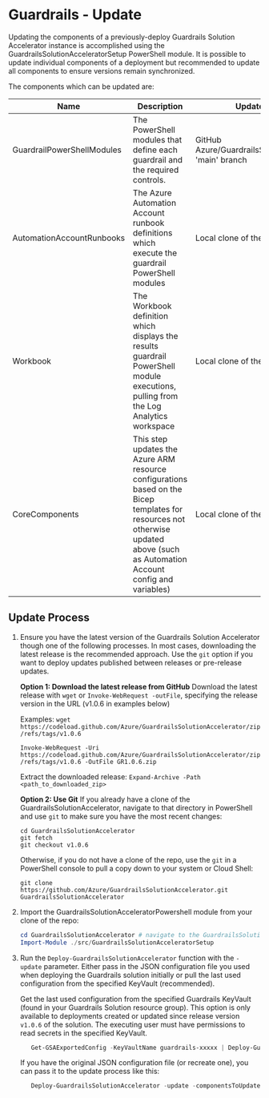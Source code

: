 # Guardrails - Update

Updating the components of a previously-deploy Guardrails Solution Accelerator instance is accomplished using the GuardrailsSolutionAcceleratorSetup PowerShell module. It is possible to update individual components of a deployment but recommended to update all components to ensure versions remain synchronized. 

The components which can be updated are:

| Name | Description | Update Source |
|---|---|---|
| GuardrailPowerShellModules | The PowerShell modules that define each guardrail and the required controls. | GitHub Azure/GuardrailsSolutionAccelerator 'main' branch |
| AutomationAccountRunbooks | The Azure Automation Account runbook definitions which execute the guardrail PowerShell modules | Local clone of the GitHub repo |
| Workbook | The Workbook definition which displays the results guardrail PowerShell module executions, pulling from the Log Analytics workspace | Local clone of the GitHub repo |
| CoreComponents | This step updates the Azure ARM resource configurations based on the Bicep templates for resources not otherwise updated above (such as Automation Account config and variables) | Local clone of the GitHub repo |

## Update Process

1. Ensure you have the latest version of the Guardrails Solution Accelerator though one of the following processes. In most cases, downloading the latest release is the recommended approach. Use the `git` option if you want to deploy updates published between releases or pre-release updates.

    **Option 1: Download the latest release from GitHub**
    Download the latest release with `wget` or `Invoke-WebRequest -outFile`, specifying the release version in the URL (v1.0.6 in examples below)

    Examples:
    `wget https://codeload.github.com/Azure/GuardrailsSolutionAccelerator/zip/refs/tags/v1.0.6`

    `Invoke-WebRequest -Uri https://codeload.github.com/Azure/GuardrailsSolutionAccelerator/zip/refs/tags/v1.0.6 -OutFile GR1.0.6.zip`

    Extract the downloaded release:
    `Expand-Archive -Path <path_to_downloaded_zip>`

    **Option 2: Use Git**
    If you already have a clone of the GuardrailsSolutionAccelerator, navigate to that directory in PowerShell and use `git` to make sure you have the most recent changes:

    ```git
    cd GuardrailsSolutionAccelerator
    git fetch
    git checkout v1.0.6
    ```

    Otherwise, if you do not have a clone of the repo, use the `git` in a PowerShell console to pull a copy down to your system or Cloud Shell:

    ```git
    git clone https://github.com/Azure/GuardrailsSolutionAccelerator.git GuardrailsSolutionAccelerator
    ```

2. Import the GuardrailsSolutionAcceleratorPowershell module from your clone of the repo:

   ```powershell
   cd GuardrailsSolutionAccelerator # navigate to the GuardrailsSolutionAccelerator directory
   Import-Module ./src/GuardrailsSolutionAcceleratorSetup
   ```

3. Run the `Deploy-GuardrailsSolutionAccelerator` function with the `-update` parameter. Either pass in the JSON configuration file you used when deploying the Guardrails solution initially or pull the last used configuration from the specified KeyVault (recommended).

   Get the last used configuration from the specified Guardrails KeyVault (found in your Guardrails Solution resource group). This option is only available to deployments created or updated since release version `v1.0.6` of the solution. The executing user must have permissions to read secrets in the specified KeyVault. 

   ```powershell
      Get-GSAExportedConfig -KeyVaultName guardrails-xxxxx | Deploy-GuardrailsSolutionAccelerator -update
   ```

   If you have the original JSON configuration file (or recreate one), you can pass it to the update process like this:

   ```powershell
      Deploy-GuardrailsSolutionAccelerator -update -componentsToUpdate CoreResources -ConfigFilePath c:/myconfig.json
   ```